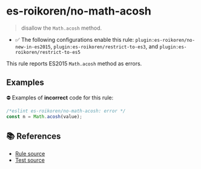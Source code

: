 # es-roikoren/no-math-acosh
> disallow the `Math.acosh` method.

- ✅ The following configurations enable this rule: `plugin:es-roikoren/no-new-in-es2015`, `plugin:es-roikoren/restrict-to-es3`, and `plugin:es-roikoren/restrict-to-es5`

This rule reports ES2015 `Math.acosh` method as errors.

## Examples

⛔ Examples of **incorrect** code for this rule:

```js
/*eslint es-roikoren/no-math-acosh: error */
const n = Math.acosh(value);
```

## 📚 References

- [Rule source](https://github.com/roikoren755/eslint-plugin-es/blob/v0.0.0-alpha-20211010133854/src/rules/no-math-acosh.ts)
- [Test source](https://github.com/roikoren755/eslint-plugin-es/blob/v0.0.0-alpha-20211010133854/tests/src/rules/no-math-acosh.ts)
